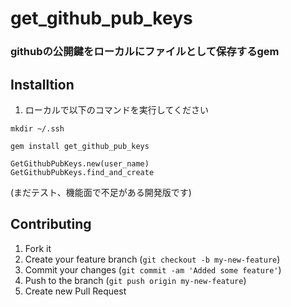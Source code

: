# get_github_pub_keys

### githubの公開鍵をローカルにファイルとして保存するgem

## Installtion

1) ローカルで以下のコマンドを実行してください
```:bach
mkdir ~/.ssh
```

```:ruby
gem install get_github_pub_keys
```

```:ruby
GetGithubPubKeys.new(user_name)
GetGithubPubKeys.find_and_create
```

(まだテスト、機能面で不足がある開発版です)

## Contributing

1. Fork it
2. Create your feature branch (`git checkout -b my-new-feature`)
3. Commit your changes (`git commit -am 'Added some feature'`)
4. Push to the branch (`git push origin my-new-feature`)
5. Create new Pull Request
